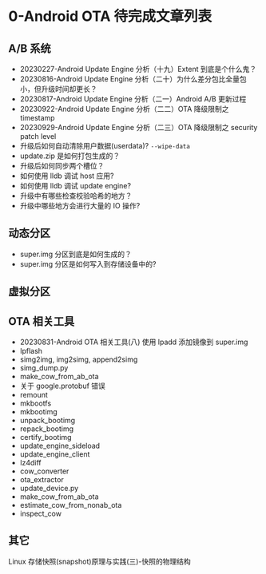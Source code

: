 # 0-Android OTA 待完成文章列表



## A/B 系统

- 20230227-Android Update Engine 分析（十九）Extent 到底是个什么鬼？
- 20230816-Android Update Engine 分析（二十）为什么差分包比全量包小，但升级时间却更长？
- 20230817-Android Update Engine 分析（二一）Android A/B 更新过程
- 20230922-Android Update Engine 分析（二二）OTA 降级限制之 timestamp
- 20230929-Android Update Engine 分析（二三）OTA 降级限制之 security patch level
- 升级后如何自动清除用户数据(userdata)? `--wipe-data`
- update.zip 是如何打包生成的？
- 升级后如何同步两个槽位？
- 如何使用 lldb 调试 host 应用?
- 如何使用 lldb 调试 update engine?
- 升级中有哪些检查校验哈希的地方？
- 升级中哪些地方会进行大量的 IO 操作?

## 动态分区

- super.img 分区到底是如何生成的？
- super.img 分区是如何写入到存储设备中的?



## 虚拟分区



## OTA 相关工具

- 20230831-Android OTA 相关工具(八) 使用 lpadd 添加镜像到 super.img
- lpflash
- simg2img, img2simg, append2simg
- simg_dump.py
- make_cow_from_ab_ota
- 关于 google.protobuf 错误
- remount
- mkbootfs
- mkbootimg
- unpack_bootimg
- repack_bootimg
- certify_bootimg
- update_engine_sideload
- update_engine_client
- lz4diff
- cow_converter
- ota_extractor
- update_device.py
- make_cow_from_ab_ota
- estimate_cow_from_nonab_ota
- inspect_cow



## 其它

Linux 存储快照(snapshot)原理与实践(三)-快照的物理结构

